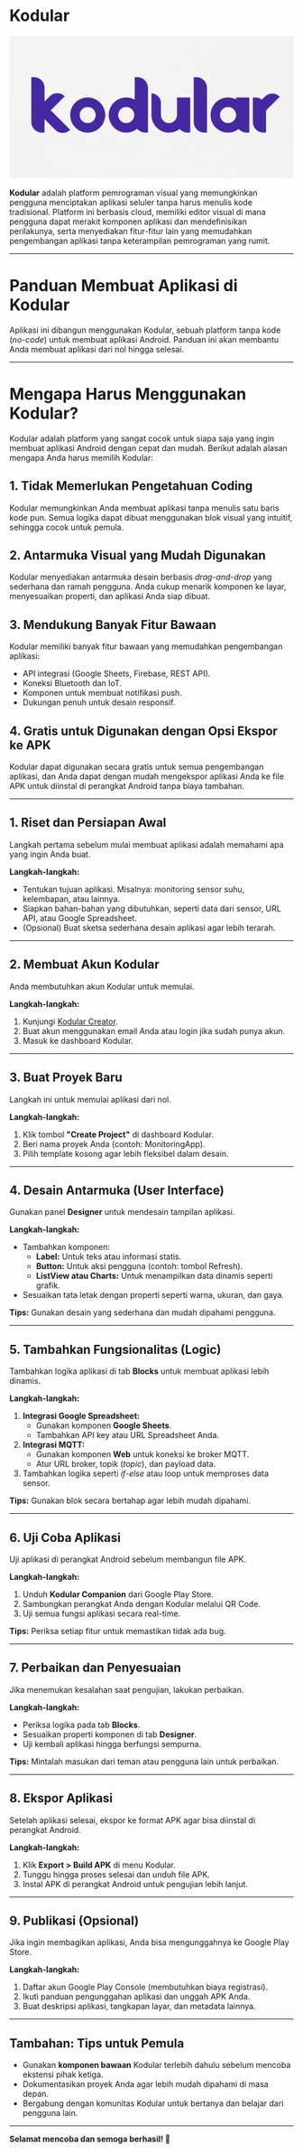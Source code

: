 # **Kodular**

<img src="Media/kodular2.jpg">


**Kodular** adalah platform pemrograman visual yang memungkinkan pengguna menciptakan aplikasi seluler tanpa harus menulis kode tradisional. Platform ini berbasis cloud, memiliki editor visual di mana pengguna dapat merakit komponen aplikasi dan mendefinisikan perilakunya, serta menyediakan fitur-fitur lain yang memudahkan pengembangan aplikasi tanpa keterampilan pemrograman yang rumit.

---

# Panduan Membuat Aplikasi di Kodular

Aplikasi ini dibangun menggunakan Kodular, sebuah platform tanpa kode (*no-code*) untuk membuat aplikasi Android. Panduan ini akan membantu Anda membuat aplikasi dari nol hingga selesai.

---

# Mengapa Harus Menggunakan Kodular?

Kodular adalah platform yang sangat cocok untuk siapa saja yang ingin membuat aplikasi Android dengan cepat dan mudah. Berikut adalah alasan mengapa Anda harus memilih Kodular:

## 1. Tidak Memerlukan Pengetahuan Coding
Kodular memungkinkan Anda membuat aplikasi tanpa menulis satu baris kode pun. Semua logika dapat dibuat menggunakan blok visual yang intuitif, sehingga cocok untuk pemula.

## 2. Antarmuka Visual yang Mudah Digunakan
Kodular menyediakan antarmuka desain berbasis *drag-and-drop* yang sederhana dan ramah pengguna. Anda cukup menarik komponen ke layar, menyesuaikan properti, dan aplikasi Anda siap dibuat.

## 3. Mendukung Banyak Fitur Bawaan
Kodular memiliki banyak fitur bawaan yang memudahkan pengembangan aplikasi:
- API integrasi (Google Sheets, Firebase, REST API).
- Koneksi Bluetooth dan IoT.
- Komponen untuk membuat notifikasi push.
- Dukungan penuh untuk desain responsif.

## 4. Gratis untuk Digunakan dengan Opsi Ekspor ke APK
Kodular dapat digunakan secara gratis untuk semua pengembangan aplikasi, dan Anda dapat dengan mudah mengekspor aplikasi Anda ke file APK untuk diinstal di perangkat Android tanpa biaya tambahan.

---

## 1. Riset dan Persiapan Awal
Langkah pertama sebelum mulai membuat aplikasi adalah memahami apa yang ingin Anda buat.

**Langkah-langkah:**
- Tentukan tujuan aplikasi. Misalnya: monitoring sensor suhu, kelembapan, atau lainnya.
- Siapkan bahan-bahan yang dibutuhkan, seperti data dari sensor, URL API, atau Google Spreadsheet.
- (Opsional) Buat sketsa sederhana desain aplikasi agar lebih terarah.

---

## 2. Membuat Akun Kodular
Anda membutuhkan akun Kodular untuk memulai.

**Langkah-langkah:**
1. Kunjungi [Kodular Creator](https://creator.kodular.io).
2. Buat akun menggunakan email Anda atau login jika sudah punya akun.
3. Masuk ke dashboard Kodular.

---

## 3. Buat Proyek Baru
Langkah ini untuk memulai aplikasi dari nol.

**Langkah-langkah:**
1. Klik tombol **"Create Project"** di dashboard Kodular.
2. Beri nama proyek Anda (contoh: MonitoringApp).
3. Pilih template kosong agar lebih fleksibel dalam desain.

---

## 4. Desain Antarmuka (User Interface)
Gunakan panel **Designer** untuk mendesain tampilan aplikasi.

**Langkah-langkah:**
- Tambahkan komponen:
  - **Label:** Untuk teks atau informasi statis.
  - **Button:** Untuk aksi pengguna (contoh: tombol Refresh).
  - **ListView atau Charts:** Untuk menampilkan data dinamis seperti grafik.
- Sesuaikan tata letak dengan properti seperti warna, ukuran, dan gaya.

**Tips:** Gunakan desain yang sederhana dan mudah dipahami pengguna.

---

## 5. Tambahkan Fungsionalitas (Logic)
Tambahkan logika aplikasi di tab **Blocks** untuk membuat aplikasi lebih dinamis.

**Langkah-langkah:**
1. **Integrasi Google Spreadsheet:**
   - Gunakan komponen **Google Sheets**.
   - Tambahkan API key atau URL Spreadsheet Anda.
2. **Integrasi MQTT:**
   - Gunakan komponen **Web** untuk koneksi ke broker MQTT.
   - Atur URL broker, topik (*topic*), dan payload data.
3. Tambahkan logika seperti *if-else* atau loop untuk memproses data sensor.

**Tips:** Gunakan blok secara bertahap agar lebih mudah dipahami.

---

## 6. Uji Coba Aplikasi
Uji aplikasi di perangkat Android sebelum membangun file APK.

**Langkah-langkah:**
1. Unduh **Kodular Companion** dari Google Play Store.
2. Sambungkan perangkat Anda dengan Kodular melalui QR Code.
3. Uji semua fungsi aplikasi secara real-time.

**Tips:** Periksa setiap fitur untuk memastikan tidak ada bug.

---

## 7. Perbaikan dan Penyesuaian
Jika menemukan kesalahan saat pengujian, lakukan perbaikan.

**Langkah-langkah:**
- Periksa logika pada tab **Blocks**.
- Sesuaikan properti komponen di tab **Designer**.
- Uji kembali aplikasi hingga berfungsi sempurna.

**Tips:** Mintalah masukan dari teman atau pengguna lain untuk perbaikan.

---

## 8. Ekspor Aplikasi
Setelah aplikasi selesai, ekspor ke format APK agar bisa diinstal di perangkat Android.

**Langkah-langkah:**
1. Klik **Export > Build APK** di menu Kodular.
2. Tunggu hingga proses selesai dan unduh file APK.
3. Instal APK di perangkat Android untuk pengujian lebih lanjut.

---

## 9. Publikasi (Opsional)
Jika ingin membagikan aplikasi, Anda bisa mengunggahnya ke Google Play Store.

**Langkah-langkah:**
1. Daftar akun Google Play Console (membutuhkan biaya registrasi).
2. Ikuti panduan pengunggahan aplikasi dan unggah APK Anda.
3. Buat deskripsi aplikasi, tangkapan layar, dan metadata lainnya.

---

## Tambahan: Tips untuk Pemula
- Gunakan **komponen bawaan** Kodular terlebih dahulu sebelum mencoba ekstensi pihak ketiga.
- Dokumentasikan proyek Anda agar lebih mudah dipahami di masa depan.
- Bergabung dengan komunitas Kodular untuk bertanya dan belajar dari pengguna lain.

---

**Selamat mencoba dan semoga berhasil! 🎉**
